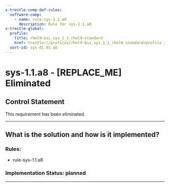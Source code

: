 ```yaml
---
x-trestle-comp-def-rules:
  software-comp:
    - name: rule-sys-1.1.a8
      description: Rule for sys-1.1.a8
x-trestle-global:
  profile:
    title: rhel9-bsi_sys_1_1_rhel9-standard
    href: trestle://profiles/rhel9-bsi_sys_1_1_rhel9-standard/profile.json
  sort-id: sys-01.01.a8
---
```


# sys-1.1.a8 - \[REPLACE_ME\] Eliminated

## Control Statement

This requirement has been eliminated.

______________________________________________________________________

## What is the solution and how is it implemented?

<!-- For implementation status enter one of: implemented, partial, planned, alternative, not-applicable -->

<!-- Note that the list of rules under ### Rules: is read-only and changes will not be captured after assembly to JSON -->

<!-- Add control implementation description here for control: sys-1.1.a8 -->

### Rules:

  - rule-sys-1.1.a8

### Implementation Status: planned

______________________________________________________________________
